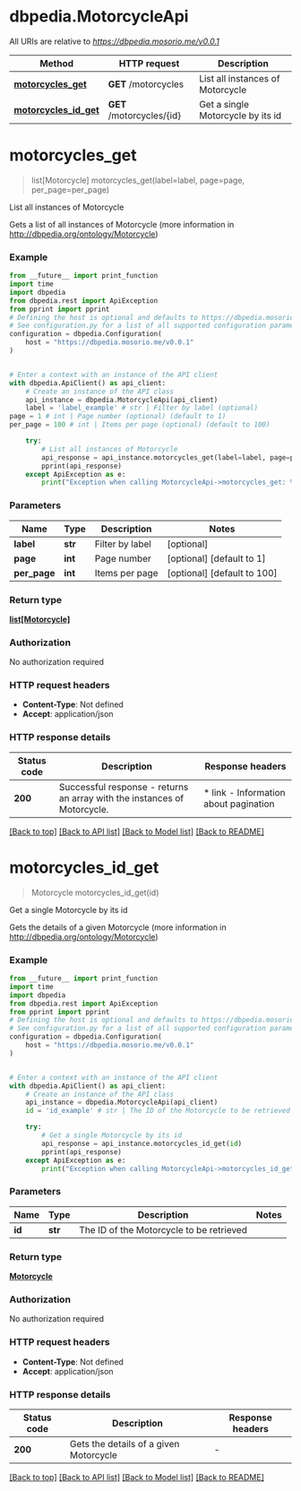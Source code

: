 # dbpedia.MotorcycleApi

All URIs are relative to *https://dbpedia.mosorio.me/v0.0.1*

Method | HTTP request | Description
------------- | ------------- | -------------
[**motorcycles_get**](MotorcycleApi.md#motorcycles_get) | **GET** /motorcycles | List all instances of Motorcycle
[**motorcycles_id_get**](MotorcycleApi.md#motorcycles_id_get) | **GET** /motorcycles/{id} | Get a single Motorcycle by its id


# **motorcycles_get**
> list[Motorcycle] motorcycles_get(label=label, page=page, per_page=per_page)

List all instances of Motorcycle

Gets a list of all instances of Motorcycle (more information in http://dbpedia.org/ontology/Motorcycle)

### Example

```python
from __future__ import print_function
import time
import dbpedia
from dbpedia.rest import ApiException
from pprint import pprint
# Defining the host is optional and defaults to https://dbpedia.mosorio.me/v0.0.1
# See configuration.py for a list of all supported configuration parameters.
configuration = dbpedia.Configuration(
    host = "https://dbpedia.mosorio.me/v0.0.1"
)


# Enter a context with an instance of the API client
with dbpedia.ApiClient() as api_client:
    # Create an instance of the API class
    api_instance = dbpedia.MotorcycleApi(api_client)
    label = 'label_example' # str | Filter by label (optional)
page = 1 # int | Page number (optional) (default to 1)
per_page = 100 # int | Items per page (optional) (default to 100)

    try:
        # List all instances of Motorcycle
        api_response = api_instance.motorcycles_get(label=label, page=page, per_page=per_page)
        pprint(api_response)
    except ApiException as e:
        print("Exception when calling MotorcycleApi->motorcycles_get: %s\n" % e)
```

### Parameters

Name | Type | Description  | Notes
------------- | ------------- | ------------- | -------------
 **label** | **str**| Filter by label | [optional] 
 **page** | **int**| Page number | [optional] [default to 1]
 **per_page** | **int**| Items per page | [optional] [default to 100]

### Return type

[**list[Motorcycle]**](Motorcycle.md)

### Authorization

No authorization required

### HTTP request headers

 - **Content-Type**: Not defined
 - **Accept**: application/json

### HTTP response details
| Status code | Description | Response headers |
|-------------|-------------|------------------|
**200** | Successful response - returns an array with the instances of Motorcycle. |  * link - Information about pagination <br>  |

[[Back to top]](#) [[Back to API list]](../README.md#documentation-for-api-endpoints) [[Back to Model list]](../README.md#documentation-for-models) [[Back to README]](../README.md)

# **motorcycles_id_get**
> Motorcycle motorcycles_id_get(id)

Get a single Motorcycle by its id

Gets the details of a given Motorcycle (more information in http://dbpedia.org/ontology/Motorcycle)

### Example

```python
from __future__ import print_function
import time
import dbpedia
from dbpedia.rest import ApiException
from pprint import pprint
# Defining the host is optional and defaults to https://dbpedia.mosorio.me/v0.0.1
# See configuration.py for a list of all supported configuration parameters.
configuration = dbpedia.Configuration(
    host = "https://dbpedia.mosorio.me/v0.0.1"
)


# Enter a context with an instance of the API client
with dbpedia.ApiClient() as api_client:
    # Create an instance of the API class
    api_instance = dbpedia.MotorcycleApi(api_client)
    id = 'id_example' # str | The ID of the Motorcycle to be retrieved

    try:
        # Get a single Motorcycle by its id
        api_response = api_instance.motorcycles_id_get(id)
        pprint(api_response)
    except ApiException as e:
        print("Exception when calling MotorcycleApi->motorcycles_id_get: %s\n" % e)
```

### Parameters

Name | Type | Description  | Notes
------------- | ------------- | ------------- | -------------
 **id** | **str**| The ID of the Motorcycle to be retrieved | 

### Return type

[**Motorcycle**](Motorcycle.md)

### Authorization

No authorization required

### HTTP request headers

 - **Content-Type**: Not defined
 - **Accept**: application/json

### HTTP response details
| Status code | Description | Response headers |
|-------------|-------------|------------------|
**200** | Gets the details of a given Motorcycle |  -  |

[[Back to top]](#) [[Back to API list]](../README.md#documentation-for-api-endpoints) [[Back to Model list]](../README.md#documentation-for-models) [[Back to README]](../README.md)

